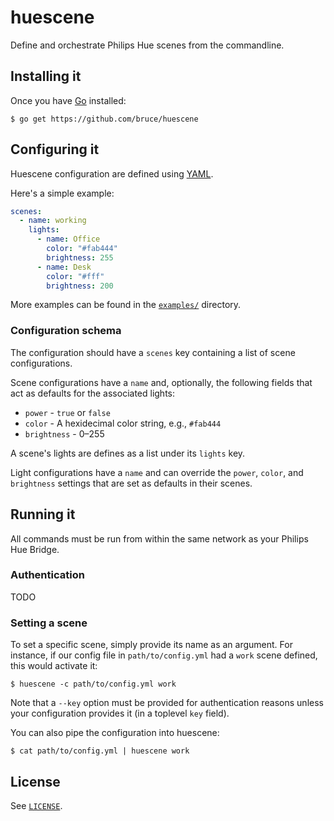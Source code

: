 # huescene

Define and orchestrate Philips Hue scenes from the commandline.

## Installing it

Once you have [Go](https://golang.org/) installed:

```shell
$ go get https://github.com/bruce/huescene
```

## Configuring it

Huescene configuration are defined using [YAML](https://yaml.org/).

Here's a simple example:

```yaml
scenes:
  - name: working
    lights:
      - name: Office
        color: "#fab444"
        brightness: 255
      - name: Desk
        color: "#fff"
        brightness: 200
```

More examples can be found in the [`examples/`](examples) directory.

### Configuration schema

The configuration should have a `scenes` key containing a list of scene configurations.

Scene configurations have a `name` and, optionally, the following fields that act as defaults for the associated lights:

- `power` - `true` or `false`
- `color` - A hexidecimal color string, e.g., `#fab444`
- `brightness` - 0–255

A scene's lights are defines as a list under its `lights` key.

Light configurations have a `name` and can override the `power`, `color`, and `brightness` settings that are set as defaults in their scenes.

## Running it

All commands must be run from within the same network as your Philips Hue Bridge.

### Authentication

TODO

### Setting a scene

To set a specific scene, simply provide its name as an argument. For instance, if our config file in `path/to/config.yml` had a `work` scene defined, this would activate it:

```shell
$ huescene -c path/to/config.yml work
```

Note that a `--key` option must be provided for authentication reasons unless your configuration provides it (in a toplevel `key` field).

You can also pipe the configuration into huescene:

```shell
$ cat path/to/config.yml | huescene work
```

## License

See [`LICENSE`](LICENSE).

